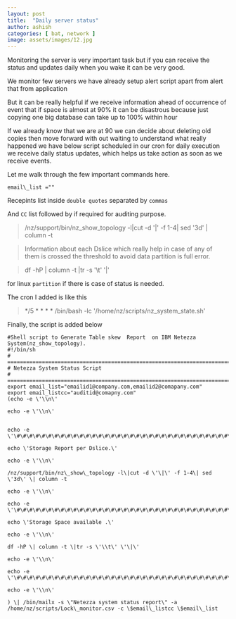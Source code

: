```yaml
---
layout: post
title:  "Daily server status"
author: ashish
categories: [ bat, network ]
image: assets/images/12.jpg
---
```

Monitoring the server is very important task but if you can receive the
status and updates daily when you wake it can be very good.

We monitor few servers we have already setup alert script apart from
alert that from application

But it can be really helpful if we receive information ahead of
occurrence of event that if space is almost at 90% it can be disastrous
because just copying one big database can take up to 100% within hour

If we already know that we are at 90 we can decide about deleting old
copies then move forward with out waiting to understand what really
happened we have below script scheduled in our cron for daily execution
we receive daily status updates, which helps us take action as soon as
we receive events.

Let me walk through the few important commands here.

`email\_list =""`

Recepints list inside `double quotes` separated by `commas`

And `CC` list followed by if required for auditing purpose.

> /nz/support/bin/nz\_show\_topology -l\|cut -d \'\|\' -f 1-4\| sed \'3d\' \| column -t

> Information about each Dslice which really help in case of any of them is crossed the threshold to avoid data partition is full error.

> df -hP \| column -t \|tr -s \'\\t\' \'\|\'

for linux `partition` if there is case of status is needed.

The cron I added is like this

> \*/5 \* \* \* \* /bin/bash -lc \'/home/nz/scripts/nz\_system\_state.sh\'

Finally, the script is added below

```shell
#Shell script to Generate Table skew  Report  on IBM Netezza System(nz_show_topology).
#!/bin/sh
# =============================================================================
# Netezza System Status Script 
# =============================================================================
export email_list="emailid1@company.com,emailid2@comapany.com"
export email_listcc="auditid@comapny.com"
(echo -e \'\\n\'

echo -e \'\\n\'


echo -e
\'\#\#\#\#\#\#\#\#\#\#\#\#\#\#\#\#\#\#\#\#\#\#\#\#\#\#\#\#\#\#\#\#\#\#\#\#\#\#\#\#\#\#\#\#\#\#\#\#\#\#\#\#\#\#\#\#\#\#\#\#\#\#\#\#\#\#\#\#\#\#\#\#\#\#\#\#\#\#\#\#\#\#\#\#\#\#\#\#\#\#\#\#\#\#\#\#\#\#\#\#\#\#\#\#\#\#\#\#\#\#\#\#\#\#\#\#\#\#\#\#\'

echo \'Storage Report per Dslice.\'

echo -e \'\\n\'

/nz/support/bin/nz\_show\_topology -l\|cut -d \'\|\' -f 1-4\| sed \'3d\' \| column -t

echo -e \'\\n\'

echo -e
\'\#\#\#\#\#\#\#\#\#\#\#\#\#\#\#\#\#\#\#\#\#\#\#\#\#\#\#\#\#\#\#\#\#\#\#\#\#\#\#\#\#\#\#\#\#\#\#\#\#\#\#\#\#\#\#\#\#\#\#\#\#\#\#\#\#\#\#\#\#\#\#\#\#\#\#\#\#\#\#\#\#\#\#\#\#\#\#\#\#\#\#\#\#\#\#\#\#\#\#\#\#\#\#\#\#\#\#\#\#\#\#\#\#\#\#\#\#\#\#\#\'

echo \'Storage Space available .\'

echo -e \'\\n\'

df -hP \| column -t \|tr -s \'\\t\' \'\|\'

echo -e \'\\n\'

echo -e
\'\#\#\#\#\#\#\#\#\#\#\#\#\#\#\#\#\#\#\#\#\#\#\#\#\#\#\#\#\#\#\#\#\#\#\#\#\#\#\#\#\#\#\#\#\#\#\#\#\#\#\#\#\#\#\#\#\#\#\#\#\#\#\#\#\#\#\#\#\#\#\#\#\#\#\#\#\#\#\#\#\#\#\#\#\#\#\#\#\#\#\#\#\#\#\#\#\#\#\#\#\#\#\#\#\#\#\#\#\#\#\#\#\#\#\#\#\#\#\#\#\'

echo -e \'\\n\'

) \| /bin/mailx -s \"Netezza system status report\" -a
/home/nz/scripts/Lock\_monitor.csv -c \$email\_listcc \$email\_list

```